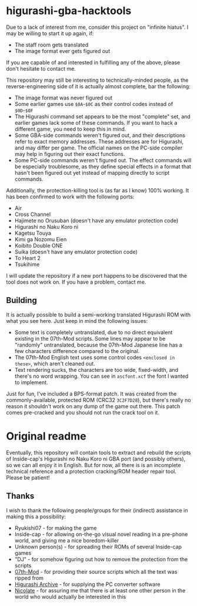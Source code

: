 # higurashi-gba-hacktools

Due to a lack of interest from me, consider this project on "infinite hiatus". I may be willing to start it up again, if:
* The staff room gets translated
* The image format ever gets figured out

If you are capable of and interested in fulfilling any of the above, please don't hesitate to contact me.

This repository may still be interesting to technically-minded people, as the reverse-engineering side of it is actually almost complete, bar the following:
* The image format was never figured out
* Some earlier games use `$0A`-`$0C` as their control codes instead of `$0D`-`$0F`
* The Higurashi command set appears to be the most "complete" set, and earlier games lack some of these commands. If you want to hack a different game, you need to keep this in mind.
* Some GBA-side commands weren't figured out, and their descriptions refer to exact memory addresses. These addresses are for Higurashi, and may differ per game. The official names on the PC-side compiler may help in figuring out their exact functions.
* Some PC-side commands weren't figured out. The effect commands will be especially troublesome, as they define special effects in a format that hasn't been figured out yet instead of mapping directly to script commands.

Additionally, the protection-killing tool is (as far as I know) 100% working. It has been confirmed to work with the following ports:
* Air
* Cross Channel
* Hajimete no Orusuban (doesn't have any emulator protection code)
* Higurashi no Naku Koro ni
* Kagetsu Touya
* Kimi ga Nozomu Eien
* Koibito Double ONE
* Suika (doesn't have any emulator protection code)
* To Heart 2
* Tsukihime

I will update the repository if a new port happens to be discovered that the tool does not work on. If you have a problem, contact me.

## Building

It is actually possible to build a semi-working translated Higurashi ROM with what you see here. Just keep in mind the following issues:
* Some text is completely untranslated, due to no direct equivalent existing in the 07th-Mod scripts. Some lines may appear to be "randomly" untranslated, because the 07th-Mod Japanese line has a few characters difference compared to the original.
* The 07th-Mod English text uses some control codes `<enclosed in these>`, which aren't cleaned out.
* Text rendering sucks, the characters are too wide, fixed-width, and there's no word wrapping. You can see in `ascfont.xcf` the font I wanted to implement.

Just for fun, I've included a BPS-format patch. It was created from the commonly-available, protected ROM (CRC32 `3C2F7D28`), but there's really no reason it shouldn't work on any dump of the game out there. This patch comes pre-cracked and you should not run the crack tool on it.

# Original readme

Eventually, this repository will contain tools to extract and rebuild the scripts of Inside-cap's Higurashi no Naku Koro ni GBA port (and possibly others), so we can all enjoy it in English. But for now, all there is is an incomplete technical reference and a protection cracking/ROM header repair tool. Please be patient!

## Thanks

I wish to thank the following people/groups for their (indirect) assistance in making this a possibility:
* Ryukishi07 - for making the game
* Inside-cap - for allowing on-the-go visual novel reading in a pre-phone world, and giving me a nice boredom-killer
* Unknown person(s) - for spreading their ROMs of several Inside-cap games
* "DJ" - for somehow figuring out how to remove the protection from the scripts
* [07th-Mod](https://07th-mod.com/) - for providing their source scripts which all the text was ripped from
* [Higurashi Archive](https://twitter.com/FurudeJinja) - for supplying the PC converter software
* [Nicolate](https://twitter.com/NicoIate) - for assuring me that there is at least one other person in the world who would actually be interested in this